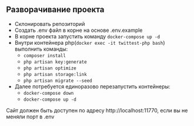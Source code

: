 ## Разворачивание проекта

- Склонировать репозиторий
- Создать .env файл в корне на основе .env.example
- В корне проекта запустить команду `docker-compose up -d`
- Внутри контейнера php(`docker exec -it twittest-php bash`) выполнить команды:
    - `composer install`
    - `php artisan key:generate`
    - `php artisan optimize`
    - `php artisan storage:link`
    - `php artisan migrate --seed`
- Далее потребуется единоразово перезапустить контейнеры:
    - `docker-compose down`
    - `docker-compose up -d`
    
Сайт должен быть доступен по адресу http://localhost:11770, если вы не меняли порт в .env